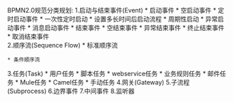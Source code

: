BPMN2.0规范分类规划:
1.启动与结束事件(Event)
    * 启动事件
        * 空启动事件
        * 定时启动事件
            * 一次性定时启动
            * 设置多长时间后启动流程
            * 周期性启动
        * 异常启动事件
        * 消息启动事件
    * 结束事件
        * 空结束事件
        * 异常结束事件
        * 终止结束事件
        * 取消结束事件    
2.顺序流(Sequence Flow)
    * 标准顺序流

    * 条件顺序流
3.任务(Task)
    * 用户任务
    * 脚本任务
    * webservice任务
    * 业务规则任务
    * 邮件任务
    * Mule任务
    * Camel任务
    * 手动任务
4.网关(Gateway)
5.子流程(Subprocess)
6.边界事件
7.中间事件
8.监听器

